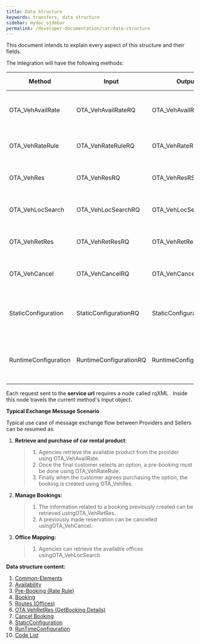 ```yaml
---
title: Data Structure
keywords: transfers, data structure
sidebar: mydoc_sidebar
permalink: /developer-documentation/car/data-structure
---
```


This document intends to explain every aspect of this structure and
their fields.

The integration will have the following methods:



| **Method**		| **Input**		| **Output**		| **Required**	| **Description Endpoint**	|
| --------------------- | --------------------- | --------------------- | ------------- | ----------------------------- |
| OTA_VehAvailRate	| OTA_VehAvailRateRQ	| OTA_VehAvailRateRS	| Yes 		| Makes a availability call Car Booking Endpoint. |
| OTA_VehRateRule	| OTA_VehRateRuleRQ	| OTA_VehRateRuleRS 	| Yes		| Makes a pre-booking Car Booking Endpoint |
| OTA_VehRes		| OTA_VehResRQ		| OTA_VehResRS		| Yes		| Makes a booking Car Booking Endpoint |
| OTA_VehLocSearch	| OTA_VehLocSearchRQ	| OTA_VehLocSearchRS 	| Yes		| Gets a static offices list Car Batch Endpoint |
| OTA_VehRetRes		| OTA_VehRetResRQ	| OTA_VehRetResRS	| No	 	| Gets booking details Car Booking Endpoint |
| OTA_VehCancel		| OTA_VehCancelRQ	| OTA_VehCancelRS	| No	 	| Cancels a booking Car Booking Endpoint |
| StaticConfiguration	| StaticConfigurationRQ	| StaticConfigurationRS	| Yes	 	| Returns the information related to the configuration of the provider. |
| RuntimeConfiguration	| RuntimeConfigurationRQ|RuntimeConfigurationRS	| Yes		| Returns information related to the behaviour of the integration. |



Each request sent to the **service url** requires a node called rqXML .
Inside this node travels the current method's Input object.



**Typical Exchange Message Scenario**

Typical use case of message exchange flow between Providers and Sellers
can be resumed as:



1.  **Retrieve and purchase of car rental product**:

    > 1.  Agencies retrieve the available product from the provider
    >     using OTA_VehAvailRate.
    > 2.  Once the final customer selects an option, a pre-booking must
    >     be done using OTA_VehRateRule.
    > 3.  Finally when the customer agrees purchasing the option, the
    >     booking is created using OTA_VehRes.

2.  **Manage Bookings:**

    > 1.  The information related to a booking previously created can be
    >     retrieved usingOTA_VehRetRes.
    > 2.  A previously made reservation can be cancelled
    >     usingOTA_VehCancel.

3.  **Office Mapping:**

    > 1.  Agencies can retrieve the available offices
    >     usingOTA_VehLocSearch.



**Data structure content:**

1. [Common-Elements](/developer-documentation/car/DSF/common-elements)
2. [Availability](/developer-documentation/car/DSF/avail)
3. [Pre-Booking (Rate Rule)](/developer-documentation/car/DSF/rate-rule)
4. [Booking](/developer-documentation/activities/DSF/reservation)
5. [Routes (Offices)](/developer-documentation/car/DSF/routes)
6. [OTA VehRetRes (GetBooking Details)](/developer-documentation/car/DSF/valuation)
7. [Cancel Booking](/developer-documentation/car/DSF/cancel)
8. [StaticConfiguration](/developer-documentation/car/DSF/static-configuration)
9. [RunTimeConfiguration](/developer-documentation/car/DSF/runtimeconfiguration)
10. [Code List](/developer-documentation/car/DSF/code-lists)

